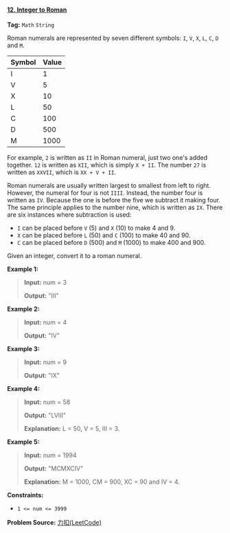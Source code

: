 #### [12. Integer to Roman](https://leetcode-cn.com/problems/integer-to-roman/)

**Tag:**  `Math` `String`

Roman numerals are represented by seven different symbols: `I`, `V`, `X`, `L`, `C`, `D` and `M`.

| **Symbol** | **Value** |
| ---------- | --------- |
| I          | 1         |
| V          | 5         |
| X          | 10        |
| L          | 50        |
| C          | 100       |
| D          | 500       |
| M          | 1000      |



For example, `2` is written as `II` in Roman numeral, just two one's added together. `12` is written as `XII`, which is simply `X + II`. The number `27` is written as `XXVII`, which is `XX + V + II`.

Roman numerals are usually written largest to smallest from left to right. However, the numeral for four is not `IIII`. Instead, the number four is written as `IV`. Because the one is before the five we subtract it making four. The same principle applies to the number nine, which is written as `IX`. There are six instances where subtraction is used:

- `I` can be placed before `V` (5) and `X` (10) to make 4 and 9. 
- `X` can be placed before `L` (50) and `C` (100) to make 40 and 90. 
- `C` can be placed before `D` (500) and `M` (1000) to make 400 and 900.

Given an integer, convert it to a roman numeral.

 

**Example 1:**

> **Input:** num = 3
>
> **Output:** "III"

**Example 2:**

> **Input:** num = 4
>
> **Output:** "IV"

**Example 3:**

> **Input:** num = 9
>
> **Output:** "IX"

**Example 4:**

> **Input:** num = 58
>
> **Output:** "LVIII"
>
> **Explanation:** L = 50, V = 5, III = 3.

**Example 5:**

> **Input:** num = 1994
>
> **Output:** "MCMXCIV"
>
> **Explanation:** M = 1000, CM = 900, XC = 90 and IV = 4.

**Constraints:**

- `1 <= num <= 3999`



**Problem Source:** [力扣(LeetCode)](https://leetcode-cn.com/)